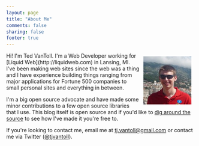 ```yaml
---
layout: page
title: "About Me"
comments: false
sharing: false
footer: true
---
```

<img src="/images/me/1.jpg" alt="Me!" style="float: right; margin: 10px;" />
Hi!  I'm Ted VanToll.  I'm a Web Developer working for [Liquid Web](http://liquidweb.com) in Lansing, MI.  I've been making web sites since the web was a thing and I have experience building things ranging from major applications for Fortune 500 companies to small personal sites and everything in between.

I'm a big open source advocate and have made some minor contributions to a few open source libraries that I use.  This blog itself is open source and if you'd like to [dig around the source](https://github.com/tjvantoll/tjvantoll.github.com/tree/source) to see how I've made it you're free to.

If you're looking to contact me, email me at [tj.vantoll@gmail.com](mailto:tj.vantoll@gmail.com) or contact me via Twitter ([@tjvantoll](https://twitter.com/tjvantoll)).
